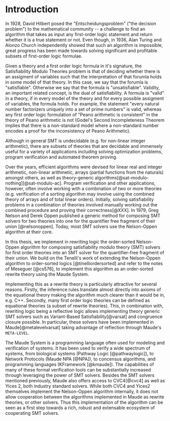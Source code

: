 Introduction
============

In 1928, David Hilbert posed the "Entscheidungsproblem" ("the decision problem") to the mathematical
community -- a challenge to find an algorithm that takes as input any first-order logic statement
and return whether it is a true statement or not. Even though, in 1936, Alan Turing and Alonzo
Church independently showed that such an algorithm is impossible, great progress has been made
towards solving significant and profitable subsets of first-order logic formulae.

Given a theory and a first order logic formula in it's signature, the Satisfiability Modulo Theories
problem is that of deciding whether there is an assigment of variables such that the interpretation
of that forumla holds in some model of that theory. In this case, we say that the forumla is
"satisfiable". Otherwise we say that the formula is "unsatisfiable". Validity, an important related
concept, is the dual of satisfiability. A formula is "valid" in a theory, if in every model of the
theory and for every possible assigment of variables, the formula holds. For example, the statement
"every natural number factorizers uniquely into a set of prime numbers" is valid, whereas any first
order logic formulation of "Peano arithmetic is consistent" in the theory of Peano arithmetic is not
(Godel's Second Incompleteness Theorem implies that there is a non-standard model where a
non-standard number encodes a proof for the inconsistency of Peano Arithmetic).

Although in general SMT is undecidable (e.g. for non-linear integer arithmetic), there are subsets
of theories that are decidable and immensely useful for a variety of applications including solving
optimization problems, program verification and automated theorem proving.

Over the years, efficient algorithms were devised for linear real and integer arithmetic, non-linear
arithmetic, arrays (partial functions from the naturals) amongst others, as well as theory-generic
algorithms[@sat-modulo-nothing][@sat-modulo-ac]. Program verification and other applications,
however, often involve working with a combination of two or more theories (e.g. verification of a
sorting algorithm may involve using the combined theory of arrays and of total linear orders).
Initially, solving satisfiability problems in a combination of theories involved manually working
out the combined procedure and proving their correctness[@XXX]. In 1979, Greg Nelson and Derek Oppen
published a generic method for composing SMT solvers for two theories into one for the quantifier
free fragment of their union [@nelsonoppen]. Today, most SMT solvers use the Nelson-Oppen algorithm
at their core.

In this thesis, we implement in rewriting logic the order-sorted Nelson-Oppen algorithm for
composing satisfiability modulo theory (SMT) solvers for first order theories into an SMT solver for
the quantifier-free fragment of their union. We build on the Tenelli's work of extending the
Nelson-Oppen algorithm to order-sorted logics [@tinelliordersorted] and refer to the notes of
Meseguer [@cs576], to implement this algorithm as an order-sorted rewrite theory using the Maude
System.

Implementing this as a rewrite theory is particularly attractive for several reasons. Firstly, the
inference rules translate almost directly into axioms of the equational theory making the algorithm
much clearer than it would be in, e.g. C++. Secondly, many first order logic theories can be defined
as equational theories (a subset of rewrite theories). This, in combination with, rewriting logic
being a reflective logic allows implementing theory generic SMT solvers such as Variant-Based
Satisfiability[@varsat] and congruence closure possible. In particular, these solvers have been
implemented in Maude[@metalevelvarsat] taking advantage of reflection through Maude's `META-LEVEL`.

The Maude System is a programming language often used for modeling and verification of systems. It
has been used to verify a wide spectrum of systems, from biological systems (Pathway Logic
[@pathwaylogic]), to Network Protocols (Maude NPA [@NPA]), to concensus algorithms, and programming
languages (KFramework [@kmaude]). The capabilities of many of these formal verification tools can be
substantially increased through leveraging the power of SMT solvers. Besides the SMT solvers
mentioned previously, Maude also offers access to CVC4[@cvc4] as well as Yices 2, both industry
standard solvers. While both CVC4 and Yices2 themselves implement the Nelson-Oppen algorithm
internally, it does not allow cooperation between the algorithms implemented in Maude as rewrite
theories, or other solvers. Thus this implementation of the algorithm can be seen as a first step
towards a rich, robust and extensable ecosystem of cooperating SMT solvers.

